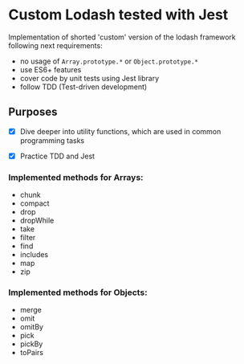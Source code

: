 # Custom Lodash tested with Jest

Implementation of shorted 'custom' version of the lodash framework following next requirements:

* no usage of `Array.prototype.*` or `Object.prototype.*`
* use ES6+ features
* cover code by unit tests using Jest library
* follow TDD (Test-driven development)

## Purposes
- [x] Dive deeper into utility functions, which are used in common programming tasks
- [x] Practice TDD and Jest


### Implemented methods for Arrays:
* chunk
* compact
* drop
* dropWhile
* take
* filter
* find
* includes
* map
* zip

### Implemented methods for Objects:
* merge
* omit
* omitBy
* pick
* pickBy
* toPairs
